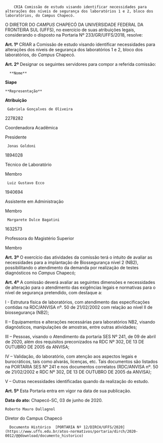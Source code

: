         CRIA Comissão de estudo visando identificar necessidades para alterações dos níveis de segurança dos laboratórios 1 e 2, bloco dos laboratórios, do Campus Chapecó.  

O DIRETOR DO *CAMPUS* CHAPECÓ DA UNIVERSIDADE FEDERAL DA FRONTEIRA SUL (UFFS), no exercício de suas atribuições legais, considerando o disposto na Portaria Nº 233/GR/UFFS/2018, resolve:

  **Art. 1º** CRIAR a Comissão de estudo visando identificar necessidades para alterações dos níveis de segurança dos laboratórios 1 e 2, bloco dos laboratórios, do *Campus* Chapecó.

  

 **Art. 2º** Designar os seguintes servidores para compor a referida comissão:

  

      **Nome**

   **Siape**

    **Representação**

   **Atribuição**

     Gabriela Gonçalves de Oliveira

   2278282

   Coordenadora Acadêmica

   Presidente

     Jonas Goldoni

   1894028

   Técnico de Laboratório

   Membro

     Luiz Gustavo Ecco

   1940694

   Assistente em Administração

   Membro

     Margarete Dulce Bagatini

   1632573

   Professora do Magistério Superior

   Membro

      

  

  **Art. 3º** O exercício das atividades da comissão terá o intuito de avaliar as necessidades para a implantação de Biossegurança nível 2 (NB2), possibilitando o atendimento da demanda por realização de testes diagnósticos no *Campus* Chapecó;

  

 **Art. 4º** A comissão deverá avaliar as seguintes dimensões e necessidades de alteração para o atendimento das exigências legais e normativas para o nível de segurança pretendido, com destaque a:

  

 I - Estrutura física de laboratórios, com atendimento das especificações contidas na RDC/ANVISA nº. 50 de 21/02/2002 com relação ao nível II de biossegurança (NB2);

  

 II – Equipamentos e alterações necessárias para laboratórios NB2, visando diagnósticos, manipulações de amostras, entre outras atividades;

  

 III – Pessoas, visando o Atendimento da portaria SES Nº 241, de 09 de abril de 2020, além dos requisitos preconizados na RDC Nº 302, DE 13 DE OUTUBRO DE 2005 da ANVISA;

  

 IV – Validação, do laboratório, com atenção aos aspectos legais e burocráticos, tais como alvarás, licenças, etc. Tais documentos são listados na PORTARIA SES Nº 241 e nos documentos correlatos (RDC/ANVISA nº. 50 de 21/02/2002 e RDC Nº 302, DE 13 DE OUTUBRO DE 2005 da ANVISA);

  

 V – Outras necessidades identificadas quando da realização do estudo.

  

 **Art. 5º** Esta Portaria entra em vigor na data de sua publicação.

   **Data do ato:** Chapecó-SC, 03 de junho de 2020.   
 

    Roberto Mauro Dallagnol   
 Diretor do Campus Chapecó 

      Documento Histórico  [PORTARIA Nº 12/DIRCH/UFFS/2020](https://www.uffs.edu.br/atos-normativos/portaria/dirch/2020-0012/@@download/documento_historico)     
      